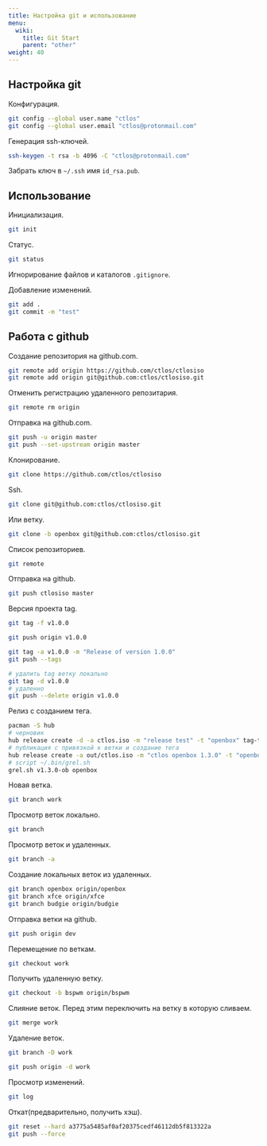 ```yaml
---
title: Настройка git и использование
menu:
  wiki:
    title: Git Start
    parent: "other"
weight: 40
---
```


## Настройка git

Конфигурация.

```bash
git config --global user.name "ctlos"
git config --global user.email "ctlos@protonmail.com"
```

Генерация ssh-ключей.

```bash
ssh-keygen -t rsa -b 4096 -C "ctlos@protonmail.com"
```

Забрать ключ в `~/.ssh` имя `id_rsa.pub`.

## Использование

Инициализация.

```bash
git init
```

Статус.

```bash
git status
```

Игнорирование файлов и каталогов `.gitignore`.

Добавление изменений.

```bash
git add .
git commit -m "test"
```

## Работа с github

Создание репозитория на github.com.

```bash
git remote add origin https://github.com/ctlos/ctlosiso
git remote add origin git@github.com:ctlos/ctlosiso.git
```

Отменить регистрацию удаленного репозитария.

```bash
git remote rm origin
```

Отправка на github.com.

```bash
git push -u origin master
git push --set-upstream origin master
```

Клонирование.

```bash
git clone https://github.com/ctlos/ctlosiso
```

Ssh.

```bash
git clone git@github.com:ctlos/ctlosiso.git
```

Или ветку.

```bash
git clone -b openbox git@github.com:ctlos/ctlosiso.git
```

Список репозиториев.

```bash
git remote
```

Отправка на github.

```bash
git push ctlosiso master
```

Версия проекта tag.

```bash
git tag -f v1.0.0

git push origin v1.0.0

git tag -a v1.0.0 -m "Release of version 1.0.0"
git push --tags

# удалить tag ветку локально
git tag -d v1.0.0
# удаленно
git push --delete origin v1.0.0
```

Релиз с созданием тега.

```bash
pacman -S hub
# черновик
hub release create -d -a ctlos.iso -m "release test" -t "openbox" tag-test
# публикация с привязкой к ветки и создание тега
hub release create -a out/ctlos.iso -m "ctlos openbox 1.3.0" -t "openbox" v1.3.0-ob
# script ~/.bin/grel.sh
grel.sh v1.3.0-ob openbox
```

Новая ветка.

```bash
git branch work
```

Просмотр веток локально.

```bash
git branch
```

Просмотр веток и удаленных.

```bash
git branch -a
```

Создание локальных веток из удаленных.

```bash
git branch openbox origin/openbox
git branch xfce origin/xfce
git branch budgie origin/budgie
```

Отправка ветки на github.

```bash
git push origin dev
```

Перемещение по веткам.

```bash
git checkout work
```

Получить удаленную ветку.

```bash
git checkout -b bspwm origin/bspwm
```

Слияние веток. Перед этим переключить на ветку в которую сливаем.

```bash
git merge work
```

Удаление веток.

```bash
git branch -D work

git push origin -d work
```

Просмотр изменений.

```bash
git log
```

Откат(предварительно, получить хэш).

```bash
git reset --hard a3775a5485af0af20375cedf46112db5f813322a
git push --force
```
